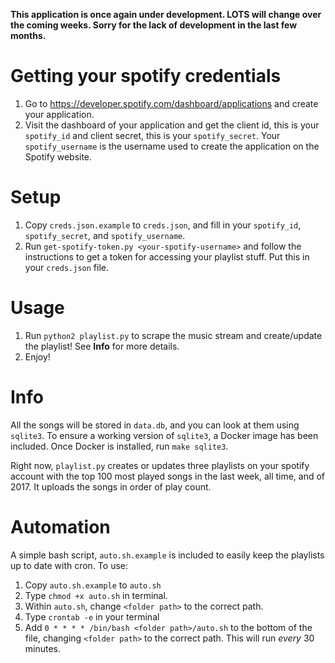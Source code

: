**This application is once again under development. LOTS will change over the coming weeks. Sorry for the lack of development in the last few months.**

# Getting your spotify credentials
1. Go to <https://developer.spotify.com/dashboard/applications> and create your application.
2. Visit the dashboard of your application and get the client id, this is your `spotify_id` and client secret, this is your `spotify_secret`. Your `spotify_username` is the username used to create the application on the Spotify website. 

# Setup
1. Copy `creds.json.example` to `creds.json`, and fill in your `spotify_id`, `spotify_secret`, and `spotify_username`.
2. Run `get-spotify-token.py <your-spotify-username>` and follow the instructions to get a token for accessing your playlist stuff. Put this in your `creds.json` file.

# Usage
1. Run `python2 playlist.py` to scrape the music stream and create/update the playlist! See **Info** for more details.
2. Enjoy!

# Info
All the songs will be stored in `data.db`, and you can look at them using `sqlite3`. To ensure a working version of `sqlite3`, a Docker image has been included. Once Docker is installed, run `make sqlite3`.

Right now, `playlist.py` creates or updates three playlists on your spotify account with the top 100 most played songs in the last week, all time, and of 2017. It uploads the songs in order of play count.

# Automation
A simple bash script, `auto.sh.example` is included to easily keep the playlists up to date with cron. To use:
1. Copy `auto.sh.example` to `auto.sh`
2. Type `chmod +x auto.sh` in terminal.
3. Within `auto.sh`, change `<folder path>` to the correct path.
1. Type `crontab -e` in your terminal
2. Add `0 * * * * /bin/bash <folder path>/auto.sh` to the bottom of the file, changing `<folder path>` to the correct path. This will run *every* 30 minutes.
